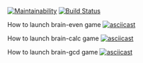 [![Maintainability](https://api.codeclimate.com/v1/badges/8e1ad56a73ba208268d7/maintainability)](https://codeclimate.com/github/tonytoponi/project-lvl1-s478/maintainability) [![Build Status](https://travis-ci.org/tonytoponi/project-lvl1-s478.svg?branch=master)](https://travis-ci.org/tonytoponi/project-lvl1-s478)

How to launch brain-even game
[![asciicast](https://asciinema.org/a/oPJrycE0BWd3viUJYbBVjhCd0.svg)](https://asciinema.org/a/oPJrycE0BWd3viUJYbBVjhCd0)

How to launch brain-calc game
[![asciicast](https://asciinema.org/a/JSFxLJnfZtIV3hH45XHgmOSe4.svg)](https://asciinema.org/a/JSFxLJnfZtIV3hH45XHgmOSe4)

How to launch brain-gcd game
[![asciicast](https://asciinema.org/a/60c7lGUIqJWwM2zRZ9SCkRVNc.svg)](https://asciinema.org/a/60c7lGUIqJWwM2zRZ9SCkRVNc)
   